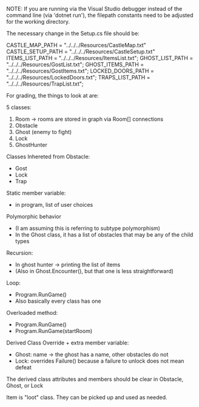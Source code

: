 NOTE: If you are running via the Visual Studio debugger instead of the command line 
(via 'dotnet run'), the filepath constants need to be adjusted for the working directory. 

The necessary change in the Setup.cs file should be:

CASTLE_MAP_PATH = "../../../Resources/CastleMap.txt"
CASTLE_SETUP_PATH = "../../../Resources/CastleSetup.txt"
ITEMS_LIST_PATH = "../../../Resources/ItemsList.txt";
GHOST_LIST_PATH = "../../../Resources/GostList.txt";
GHOST_ITEMS_PATH = "../../../Resources/GostItems.txt";
LOCKED_DOORS_PATH = "../../../Resources/LockedDoors.txt";
TRAPS_LIST_PATH = "../../../Resources/TrapList.txt";


For grading, the things to look at are:

5 classes:
1. Room -> rooms are stored in graph via Room[] connections
2. Obstacle
3. Ghost (enemy to fight)
4. Lock
5. GhostHunter

Classes Inhereted from Obstacle:
- Gost
- Lock
- Trap

Static member variable:
- in program, list of user choices

Polymorphic behavior
- (I am assuming this is referring to subtype polymorphism)
- In the Ghost class, it has a list of obstacles that may be any of the child types

Recursion:
- In ghost hunter -> printing the list of items
- (Also in Ghost.Encounter(), but that one is less straightforward)

Loop:
- Program.RunGame()
- Also basically every class has one

Overloaded method:
- Program.RunGame()
- Program.RunGame(startRoom)

Derived Class Override + extra member variable:
- Ghost: name -> the ghost has a name, other obstacles do not
- Lock: overrides Failure() because a failure to unlock does not mean defeat

The derived class attributes and members should be clear in Obstacle, Ghost, or Lock

Item is "loot" class. They can be picked up and used as needed.
